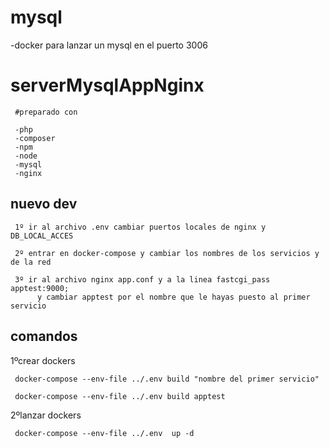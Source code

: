 # mysql 

-docker para lanzar un mysql en el puerto 3006

# serverMysqlAppNginx
     #preparado con 

     -php
     -composer
     -npm
     -node
     -mysql
     -nginx

## nuevo dev

     1º ir al archivo .env cambiar puertos locales de nginx y DB_LOCAL_ACCES

     2º entrar en docker-compose y cambiar los nombres de los servicios y de la red

     3º ir al archivo nginx app.conf y a la linea fastcgi_pass apptest:9000;
          y cambiar apptest por el nombre que le hayas puesto al primer servicio


## comandos

1ºcrear dockers

     docker-compose --env-file ../.env build "nombre del primer servicio"

     docker-compose --env-file ../.env build apptest

2ºlanzar dockers

     docker-compose --env-file ../.env  up -d 
